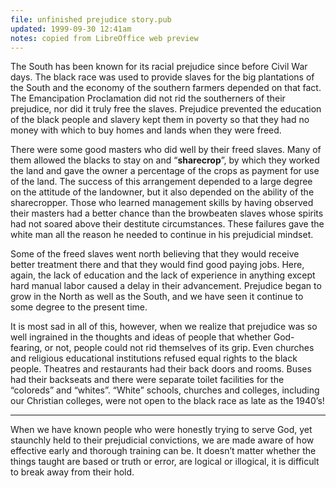 ```yaml
---
file: unfinished prejudice story.pub
updated: 1999-09-30 12:41am
notes: copied from LibreOffice web preview
---
```

The South has been known for its racial prejudice since before Civil War days. The black race was used to provide slaves for the big plantations of the South and the economy of the southern farmers depended on that fact. The Emancipation Proclamation did not rid the southerners of their prejudice, nor did it truly free the slaves. Prejudice prevented the education of the black people and slavery kept them in poverty so that they had no money with which to buy homes and lands when they were freed. 

There were some good masters who did well by their freed slaves. Many of them allowed the blacks to stay on and “**sharecrop**”, by which they worked the land and gave the owner a percentage of the crops as payment for use of the land. The success of this arrangement depended to a large degree on the attitude of the landowner, but it also depended on the ability of the sharecropper. Those who learned management skills by having observed their masters had a better chance than the browbeaten slaves whose spirits had not soared above their destitute circumstances. These failures gave the white man all the reason he needed to continue in his prejudicial mindset.

Some of the freed slaves went north believing that they would receive better treatment there and that they would find good paying jobs. Here, again, the lack of education and the lack of experience in anything except hard manual labor caused a delay in their advancement. Prejudice began to grow in the North as well as the South, and we have seen it continue to some degree to the present time.

It is most sad in all of this, however, when we realize that prejudice was so well ingrained in the thoughts and ideas of people that whether God-fearing, or not, people could not rid themselves of its grip. Even churches and religious educational institutions refused equal rights to the black people. Theatres and restaurants had their back doors and rooms. Buses had their backseats and there were separate toilet facilities for the “coloreds” and “whites”. “White” schools, churches and colleges, including our Christian colleges, were not open to the black race as late as the 1940’s!


---- 
When we have known people who were honestly trying to serve God, yet staunchly held to their prejudicial convictions, we are made aware of how effective early and thorough training can be. It doesn’t matter whether the things taught are based or truth or error, are logical or illogical, it is difficult to break away from their hold.